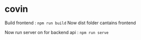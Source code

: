 # covin

Build frontend : `npm run build`
Now dist folder cantains frontend

Now run server on for backend api : `npm run serve`
